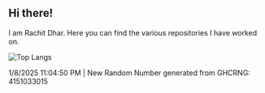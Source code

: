 ## Hi there!

I am Rachit Dhar. Here you can find the various repositories I have worked on.

<!-- [![GitHub Stats](https://github-readme-stats.vercel.app/api?username=rachitdhar&theme=algolia&show_icons=true)](https://github.com/rachitdhar) -->

 ![Top Langs](https://github-readme-stats.vercel.app/api/top-langs/?username=rachitdhar&hide=css,scss,html,jupyter%20notebook,Visual%20Basic%20.NET&theme=algolia)


1/8/2025 11:04:50 PM | New Random Number generated from GHCRNG: 4151033015
